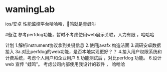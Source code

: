 # wamingLab
ios/安卓 性能监控平台哈哈哈，🐸鸣就是青蛙叫

#备注
参考perfdog功能，暂时不考虑使用web展示关联，人力有限 ，哈哈哈

计划
1.解析instrument协议拿到关键信息
2.使用javafx 构造洁面
3.调研安卓数据接入
3a.对比perfdog的web功能，是否本地实现更好？？
4.接入用户权限系统和计费系统，考虑个人用户和企业用户
5.功能测试后 ，对比perfdog 功能。
6.设计web 宣传 “蛙鸣”。 考虑公司内部使用我设计的软件 ， 哈哈哈
